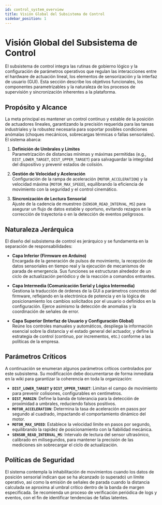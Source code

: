 ```yaml
---
id: control_system_overview
title: Visión Global del Subsistema de Control
sidebar_position: 1
---
```


# Visión Global del Subsistema de Control

El subsistema de control integra las rutinas de gobierno lógico y la configuración de parámetros operativos que regulan las interacciones entre el hardware de actuación lineal, los elementos de sensorización y la interfaz de usuario (GUI). Esta sección describe los objetivos funcionales, los componentes parametrizables y la naturaleza de los procesos de supervisión y sincronización inherentes a la plataforma.

## Propósito y Alcance

La meta principal es mantener un control continuo y estable de la posición de actuadores lineales, garantizando la precisión requerida para las tareas industriales y la robustez necesaria para soportar posibles condiciones anómalas (choques mecánicos, sobrecargas térmicas o fallas sensoriales). El sistema abarca:

1. **Definición de Umbrales y Límites**  
   Parametrización de distancias mínimas y máximas permitidas (e.g., `DIST_LOWER_TARGET`, `DIST_UPPER_TARGET`) para salvaguardar la integridad del dispositivo y prevenir estados de colisión.

2. **Gestión de Velocidad y Aceleración**  
   Configuración de la rampa de aceleración (`MOTOR_ACCELERATION`) y la velocidad máxima (`MOTOR_MAX_SPEED`), equilibrando la eficiencia de movimiento con la seguridad y el control cinemático.

3. **Sincronización de Lectura Sensorial**  
   Ajuste de la cadencia de muestreo (`SENSOR_READ_INTERVAL_MS`) para asegurar un flujo de datos estable y oportuno, evitando rezagos en la corrección de trayectoria o en la detección de eventos peligrosos.

## Naturaleza Jerárquica

El diseño del subsistema de control es jerárquico y se fundamenta en la separación de responsabilidades:

- **Capa Inferior (Firmware en Arduino)**  
  Encargada de la generación de pulsos de movimiento, la recepción de datos sensoriales en tiempo real y la ejecución de mecanismos de parada de emergencia. Sus funciones se estructuran alrededor de un ciclo de actualización periódico y de la reacción a comandos entrantes.

- **Capa Intermedia (Comunicación Serial y Lógica Intermedia)**  
  Gestiona la traducción de órdenes de la GUI a parámetros concretos del firmware, reflejando en la electrónica de potencia y en la lógica de posicionamiento los cambios solicitados por el usuario o definidos en la configuración. Ejerce asimismo la detección de anomalías y la coordinación de señales de error.

- **Capa Superior (Interfaz de Usuario y Configuración Global)**  
  Reúne los controles manuales y automáticos, despliega la información esencial sobre la distancia y el estado general del actuador, y define la estrategia de control (continuo, por incrementos, etc.) conforme a las políticas de la empresa.

## Parámetros Críticos

A continuación se enumeran algunos parámetros críticos controlados por este subsistema. Su modificación debe documentarse de forma inmediata en la wiki para garantizar la coherencia en toda la organización:

- **`DIST_LOWER_TARGET` y `DIST_UPPER_TARGET`**: Limitan el campo de movimiento para prevenir colisiones, configurables en centímetros.  
- **`DIST_MARGIN`**: Define la banda de tolerancia para la detección de proximidad a umbrales, reduciendo falsos positivos.  
- **`MOTOR_ACCELERATION`**: Determina la tasa de aceleración en pasos por segundo al cuadrado, impactando el comportamiento dinámico del motor.  
- **`MOTOR_MAX_SPEED`**: Establece la velocidad límite en pasos por segundo, equilibrando la rapidez de posicionamiento con la fiabilidad mecánica.  
- **`SENSOR_READ_INTERVAL_MS`**: Intervalo de lectura del sensor ultrasónico, calibrado en milisegundos, para mantener la precisión de las mediciones sin sobrecargar el ciclo de actualización.

## Políticas de Seguridad

El sistema contempla la inhabilitación de movimientos cuando los datos de posición sensorial indican que se ha alcanzado (o superado) un límite operativo, así como la emisión de señales de parada cuando la distancia calculada se aproxima al umbral crítico dentro de la banda de margen especificada. Se recomienda un proceso de verificación periódica de logs y eventos, con el fin de identificar tendencias de fallas latentes.